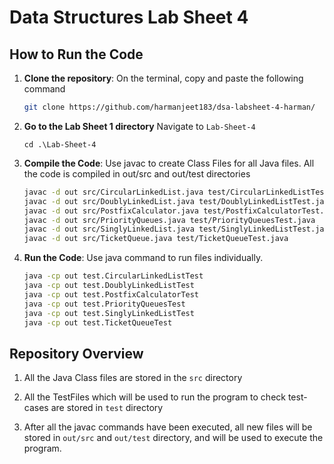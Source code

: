 # Data Structures Lab Sheet 4

## How to Run the Code

1. **Clone the repository**:
    On the terminal, copy and paste the following command

   ```bash
   git clone https://github.com/harmanjeet183/dsa-labsheet-4-harman/
   ```

2. **Go to the Lab Sheet 1 directory**
    Navigate to ```Lab-Sheet-4 ```
    ```
    cd .\Lab-Sheet-4
    ```
   
3. **Compile the Code**:
    Use javac to create Class Files for all Java files.
    All the code is compiled in out/src and out/test directories
    ```bash
    javac -d out src/CircularLinkedList.java test/CircularLinkedListTest.java
    javac -d out src/DoublyLinkedList.java test/DoublyLinkedListTest.java
    javac -d out src/PostfixCalculator.java test/PostfixCalculatorTest.java
    javac -d out src/PriorityQueues.java test/PriorityQueuesTest.java
    javac -d out src/SinglyLinkedList.java test/SinglyLinkedListTest.java
    javac -d out src/TicketQueue.java test/TicketQueueTest.java
    ```

4. **Run the Code**:
    Use java command to run files individually.
    ```bash
    java -cp out test.CircularLinkedListTest
    java -cp out test.DoublyLinkedListTest
    java -cp out test.PostfixCalculatorTest
    java -cp out test.PriorityQueuesTest
    java -cp out test.SinglyLinkedListTest
    java -cp out test.TicketQueueTest
    ```

## Repository Overview

1.  All the Java Class files are stored in the ```src``` directory

2. All the TestFiles which will be used to run the program to check test-cases are stored in ```test``` directory

3. After all the javac commands have been executed, all new files will be stored in ```out/src``` and ```out/test``` directory, and will be used to execute the program.

